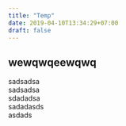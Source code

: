 ```yaml
---
title: "Temp"
date: 2019-04-10T13:34:29+07:00
draft: false
---  
```


## wewqwqeewqwq  
sadsadsa  
sadsadsa  
sdadadsa  
sadadasds  
asdads
